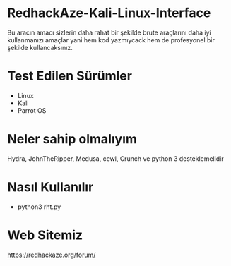 # RedhackAze-Kali-Linux-Interface
Bu aracın amacı sizlerin daha rahat bir şekilde brute araçlarını daha iyi kullanmanızı amaçlar yani hem kod yazmıycack hem de profesyonel bir şekilde kullancaksınız.
# Test Edilen Sürümler
- Linux
- Kali
- Parrot OS
# Neler sahip olmalıyım
Hydra, JohnTheRipper, Medusa, cewl, Crunch ve python 3 desteklemelidir
# Nasıl Kullanılır
- python3 rht.py
# Web Sitemiz
https://redhackaze.org/forum/
    

